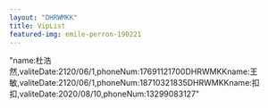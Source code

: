 ```yaml
---
layout: "DHRWMKK"
title: VipList
featured-img: emile-perron-190221
---
```

"name:杜浩然,valiteDate:2120/06/1,phoneNum:17691121700DHRWMKKname:王敏,valiteDate:2120/06/1,phoneNum:18710321835DHRWMKKname:扣扣,valiteDate:2020/08/10,phoneNum:13299083127"

